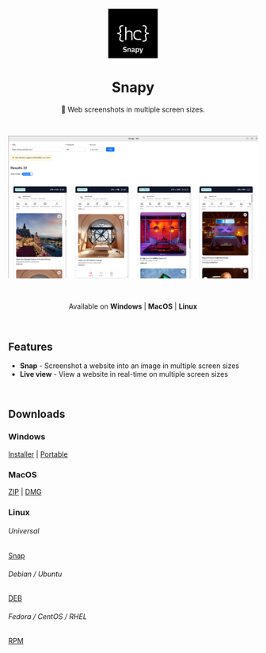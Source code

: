 <p align="center">
<img src="/assets/snapy.png" style="width:100px;" />
</p>

<h1 align="center">Snapy</h1>

<p align="center">
 📸 Web screenshots in multiple screen sizes.
</p>

<br>

<p align="center">
<img src="/assets/screenshot-1.png" style="width:825px;" />
</p>

<br>

<p align="center">
<span>Available on</span> 
<b>Windows</b> |
<b>MacOS</b> |
<b>Linux</b>
</p>

<br>

## Features

- **Snap** - Screenshot a website into an image in multiple screen sizes
- **Live view** - View a website in real-time on multiple screen sizes

</br>

## Downloads

### Windows

[Installer](https://github.com/lamualfa/snapy/releases/download/v1.0.1/snapy-1.0.1-win-x64-installer.exe) | [Portable](https://github.com/lamualfa/snapy/releases/download/v1.0.1/snapy-1.0.1-win-x64-portable.exe)

### MacOS

[ZIP](https://github.com/lamualfa/snapy/releases/download/v1.0.1/snapy-1.0.1-mac-universal.zip) | [DMG](https://github.com/lamualfa/snapy/releases/download/v1.0.1/snapy-1.0.1-mac-universal.dmg)

### Linux

###### Universal

[Snap](https://github.com/lamualfa/snapy/releases/download/v1.0.1/snapy-1.0.1-linux-amd64.snap)

###### Debian / Ubuntu

[DEB](https://github.com/lamualfa/snapy/releases/download/v1.0.1/snapy-1.0.1-linux-amd64.deb)

###### Fedora / CentOS / RHEL

[RPM](https://github.com/lamualfa/snapy/releases/download/v1.0.1/snapy-1.0.1-linux-x86_64.rpm)